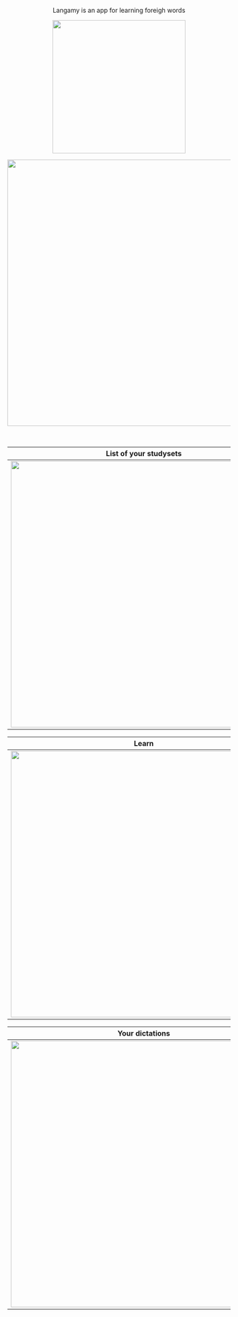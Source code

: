 <p align="center">
  Langamy is an app for learning foreigh words 
</p>
<p align="center">
  <img src="https://i.imgur.com/MernM5T.png" width="300">
</p>
<p align="center">
  <img src="https://media.giphy.com/media/H4tqvHTtoCAh7PACIy/giphy.gif" height="600">
</p>
<br/>

|List of your studysets|  Create new list of words |  View specific studyset  |
| --- | --- | --- |
|<img src="https://i.imgur.com/xmbGjKb.jpg" height="600">|<img src="https://i.imgur.com/6ruTbBj.jpg" height="600">|<img src="https://i.imgur.com/cKH3OWk.jpg" height="600">|

|Learn| Cards |Make dictation|
| --- | --- | --- |
|<img src="https://i.imgur.com/p2sZHwv.jpg" height="600">|<img src="https://i.imgur.com/OSRrLKz.jpg" height="600">|<img src="https://i.imgur.com/udDNiWb.jpg" height="600">|

|Your dictations| Recent dictations | Edit studyset |
| --- | --- | --- |
|<img src="https://i.imgur.com/xrQ6RBf.jpg" height="600">|<img src="https://i.imgur.com/Gb2tBC9.jpg" height="600">|<img src="https://i.imgur.com/JYhDJYk.jpg" height="600">|
<br/>
